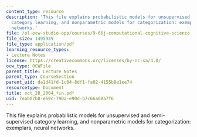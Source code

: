 ```yaml
---
content_type: resource
description: 'This file explains probabilistic models for unsupervised and semi-supervised
  category learning, and nonparametric models for categorization: exemplars, neural
  networks.'
file: /ol-ocw-studio-app/courses/9-66j-computational-cognitive-science-fall-2004/7eab07b8e69c790ae90db7c66a08a7f6_oct_28_2004_fin.pdf
file_size: 1495939
file_type: application/pdf
learning_resource_types:
- Lecture Notes
license: https://creativecommons.org/licenses/by-nc-sa/4.0/
ocw_type: OCWFile
parent_title: Lecture Notes
parent_type: CourseSection
parent_uid: da1d41fd-1c04-8df1-fa02-4155b8e1ee74
resourcetype: Document
title: oct_28_2004_fin.pdf
uid: 7eab07b8-e69c-790a-e90d-b7c66a08a7f6
---
```

This file explains probabilistic models for unsupervised and semi-supervised category learning, and nonparametric models for categorization: exemplars, neural networks.